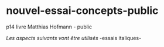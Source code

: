 # nouvel-essai-concepts-public
p14 livre Matthias Hofmann - public

 *Les aspects suivants vont être utilisés*
  -essais italiques-
